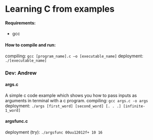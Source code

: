 # Learning C from examples

#### Requirements: 
* gcc

#### How to compile and run: 
compiling:
`gcc [program_name].c –o [executable_name]`
deployment:
`./[executable_name]`

### Dev: Andrew
#### args.c
A simple c code example which shows you how to pass inputs as arguments in terminal with a c program. 
compiling:
`gcc args.c -o args`
deployment:
`./args [first_word] [second_word] [. . .] [infinite-1_word]`

#### argsfunc.c
deployment (try):
`./argsfunc 00uu12012f+ 10 16`